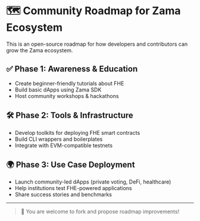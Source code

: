 # 🗺️ Community Roadmap for Zama Ecosystem

This is an open-source roadmap for how developers and contributors can grow the Zama ecosystem.

## ✅ Phase 1: Awareness & Education

- Create beginner-friendly tutorials about FHE
- Build basic dApps using Zama SDK
- Host community workshops & hackathons

## 🛠 Phase 2: Tools & Infrastructure

- Develop toolkits for deploying FHE smart contracts
- Build CLI wrappers and boilerplates
- Integrate with EVM-compatible testnets

## 🌍 Phase 3: Use Case Deployment

- Launch community-led dApps (private voting, DeFi, healthcare)
- Help institutions test FHE-powered applications
- Share success stories and benchmarks

---

> 🧩 You are welcome to fork and propose roadmap improvements!
